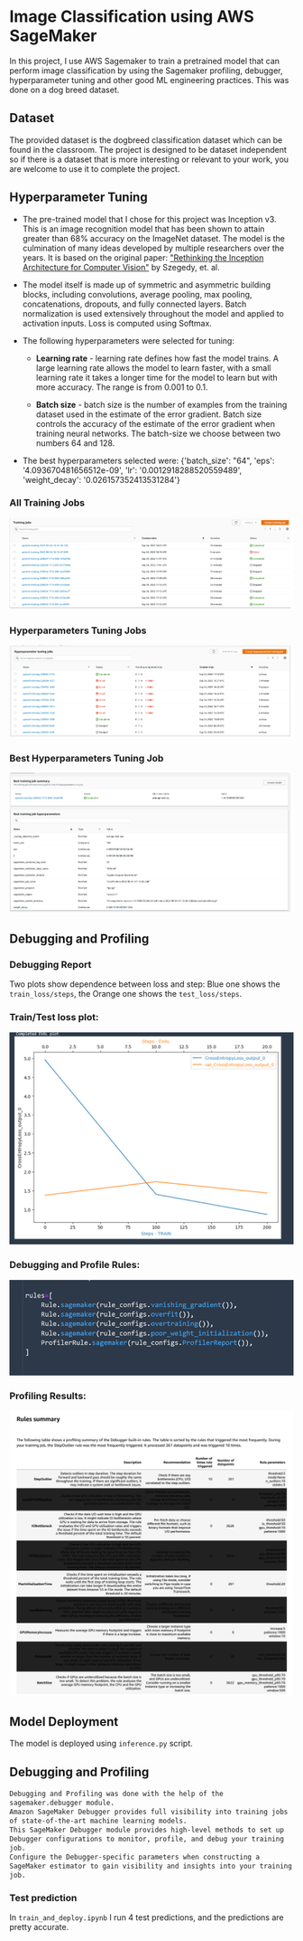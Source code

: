 # Image Classification using AWS SageMaker

In this project, I use AWS Sagemaker to train a pretrained model that can perform image classification by using the Sagemaker profiling, debugger, hyperparameter tuning and other good ML engineering practices. This was done on a dog breed dataset.

## Dataset
The provided dataset is the dogbreed classification dataset which can be found in the classroom.
The project is designed to be dataset independent so if there is a dataset that is more interesting or relevant to your work, you are welcome to use it to complete the project.

## Hyperparameter Tuning

- The pre-trained model that I chose for this project was Inception v3. This is an image recognition model that has been shown to attain greater than 68% accuracy on the ImageNet dataset. The model is the culmination of many ideas developed by multiple researchers over the years. It is based on the original paper: ["Rethinking the Inception Architecture for Computer Vision"](https://arxiv.org/abs/1512.00567) by Szegedy, et. al.
- The model itself is made up of symmetric and asymmetric building blocks, including convolutions, average pooling, max pooling, concatenations, dropouts, and fully connected layers. Batch normalization is used extensively throughout the model and applied to activation inputs. Loss is computed using Softmax.

- The following hyperparameters were selected for tuning: 
    - **Learning rate** - learning rate defines how fast the model trains. A large learning rate allows the model to learn faster, with a small learning rate it takes a longer time for the model to learn but with more accuracy. The range is from 0.001 to 0.1.

    - **Batch size** - batch size is the number of examples from the training dataset used in the estimate of the error gradient. Batch size controls the accuracy of the estimate of the error gradient when training neural networks. The batch-size we choose between two numbers 64 and 128.

- The best hyperparameters selected were: {'batch_size': "64", 'eps': '4.093670481656512e-09', 'lr': '0.0012918288520559489', 'weight_decay': '0.026157352413531284'}

### All Training Jobs
![all training jobs snapshot](Screenshots/1.png)

### Hyperparameters Tuning Jobs
![hyperparameters tuning jobs snapshot](Screenshots/2.png)

### Best Hyperparameters Tuning Job
![best hyperparameters tuning job snapshot](Screenshots/3.png)

## Debugging and Profiling
### Debugging Report
Two plots show dependence between loss and step: Blue one shows the `train_loss/steps`, the Orange one shows the `test_loss/steps`.
### Train/Test loss plot:
![train loss](Screenshots/4.png)


### Debugging and Profile Rules:
![dpr](Screenshots/5.png)

### Profiling Results:
![pr](Screenshots/6.png)


## Model Deployment
The model is deployed using `inference.py` script.

## Debugging and Profiling

    Debugging and Profiling was done with the help of the sagemaker.debugger module.
    Amazon SageMaker Debugger provides full visibility into training jobs of state-of-the-art machine learning models.
    This SageMaker Debugger module provides high-level methods to set up Debugger configurations to monitor, profile, and debug your training job.
    Configure the Debugger-specific parameters when constructing a SageMaker estimator to gain visibility and insights into your training job.

### Test prediction
In `train_and_deploy.ipynb` I run 4 test predictions, and the predictions are pretty accurate.
